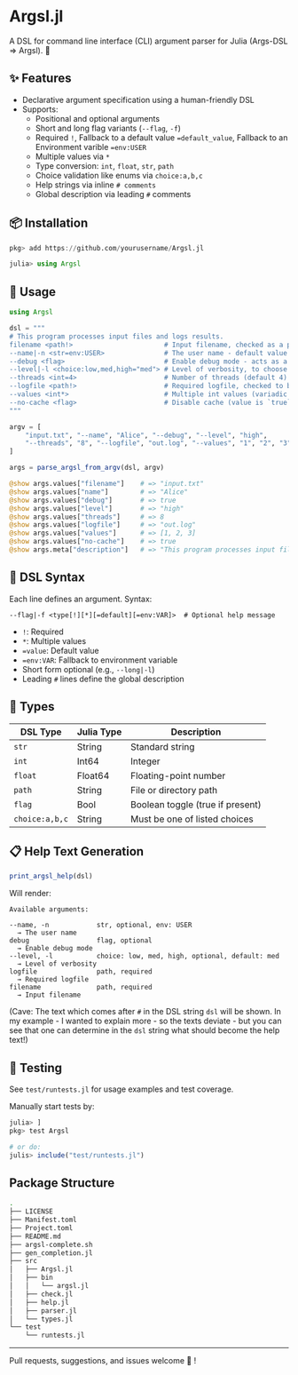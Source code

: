 # Argsl.jl

A DSL for command line interface (CLI) argument parser for Julia (Args-DSL => Argsl). 🧩

## ✨ Features

- Declarative argument specification using a human-friendly DSL
- Supports:
  - Positional and optional arguments
  - Short and long flag variants (`--flag`, `-f`)
  - Required `!`, Fallback to a default value `=default_value`, Fallback to an Environment varible `=env:USER`
  - Multiple values via `*`
  - Type conversion: `int`, `float`, `str`, `path`
  - Choice validation like enums via `choice:a,b,c`
  - Help strings via inline `# comments`
  - Global description via leading `#` comments

## 📦 Installation

```julia
pkg> add https://github.com/yourusername/Argsl.jl

julia> using Argsl
```

## 🚀 Usage

```julia
using Argsl

dsl = """
# This program processes input files and logs results.
filename <path!>                       # Input filename, checked as a path and required argument (!)
--name|-n <str=env:USER>               # The user name - default value is USER environment variable
--debug <flag>                         # Enable debug mode - acts as a flag (value: true)
--level|-l <choice:low,med,high="med"> # Level of verbosity, to choose between "low", "med"(default), and "high"
--threads <int=4>                      # Number of threads (default 4)
--logfile <path!>                      # Required logfile, checked to be a path
--values <int*>                        # Multiple int values (variadic arguments)
--no-cache <flag>                      # Disable cache (value is `true`)
"""

argv = [
    "input.txt", "--name", "Alice", "--debug", "--level", "high",
    "--threads", "8", "--logfile", "out.log", "--values", "1", "2", "3", "--no-cache"
]

args = parse_argsl_from_argv(dsl, argv)

@show args.values["filename"]    # => "input.txt"
@show args.values["name"]        # => "Alice"
@show args.values["debug"]       # => true
@show args.values["level"]       # => "high"
@show args.values["threads"]     # => 8
@show args.values["logfile"]     # => "out.log"
@show args.values["values"]      # => [1, 2, 3]
@show args.values["no-cache"]    # => true
@show args.meta["description"]   # => "This program processes input files and logs results."
```

## 📄 DSL Syntax

Each line defines an argument. Syntax:

```
--flag|-f <type[!][*][=default][=env:VAR]>  # Optional help message
```

- `!`: Required
- `*`: Multiple values
- `=value`: Default value
- `=env:VAR`: Fallback to environment variable
- Short form optional (e.g., `--long|-l`)
- Leading `#` lines define the global description

## 🧠 Types

| DSL Type        | Julia Type | Description                      |
|-----------------|------------|----------------------------------|
| `str`           | String     | Standard string                  |
| `int`           | Int64      | Integer                          |
| `float`         | Float64    | Floating-point number            |
| `path`          | String     | File or directory path           |
| `flag`          | Bool       | Boolean toggle (true if present) |
| `choice:a,b,c`  | String     | Must be one of listed choices    |

## 📋 Help Text Generation

```julia
print_argsl_help(dsl)
```

Will render:

```
Available arguments:

--name, -n            str, optional, env: USER
  → The user name
debug                 flag, optional
  → Enable debug mode
--level, -l           choice: low, med, high, optional, default: med
  → Level of verbosity
logfile               path, required
  → Required logfile
filename              path, required
  → Input filename
```
(Cave: The text which comes after `#` in the DSL string `dsl` will be shown.
In my example - I wanted to explain more - so the texts deviate -
but you can see that one can determine in the `dsl` string what should become
the help text!)

## 🧪 Testing

See `test/runtests.jl` for usage examples and test coverage.


Manually start tests by:

```julia
julia> ]
pkg> test Argsl

# or do:
julis> include("test/runtests.jl")
```

## Package Structure

```bash
.
├── LICENSE
├── Manifest.toml
├── Project.toml
├── README.md
├── argsl-complete.sh
├── gen_completion.jl
├── src
│   ├── Argsl.jl
│   ├── bin
│   │   └── argsl.jl
│   ├── check.jl
│   ├── help.jl
│   ├── parser.jl
│   └── types.jl
└── test
    └── runtests.jl
```

---

Pull requests, suggestions, and issues welcome 🙌 !
